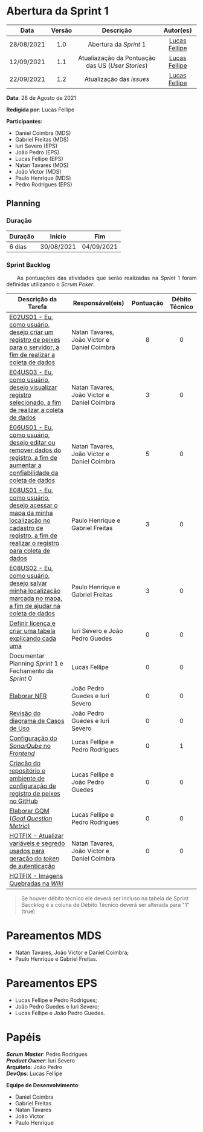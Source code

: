 # Abertura da Sprint 1

|    Data    | Versão |         Descrição         |           Autor(es)           |
| :--------: | :----: | :-----------------------: | :---------------------------: |
| 28/08/2021 |  1.0   | Abertura da *Sprint* 1 | [Lucas Fellipe](https://github.com/lucasfcm9) |
| 12/09/2021 |  1.1   | Atualiazação da Pontuação das US (*User Stories*) | [Lucas Fellipe](https://github.com/lucasfcm9) |
| 22/09/2021 | 1.2 | Atualização das *issues* | [Lucas Fellipe](https://github.com/lucasfcm9) |

**Data**: 28 de Agosto de 2021

**Redigida por**: Lucas Fellipe

**Participantes**: 

* Daniel Coimbra (MDS)
* Gabriel Freitas (MDS)
* Iuri Severo (EPS)
* João Pedro (EPS)
* Lucas Fellipe (EPS)
* Natan Tavares (MDS)
* João Victor (MDS)
* Paulo Henrique (MDS)
* Pedro Rodrigues (EPS)

## Planning

### Duração

| Duração |   Início   |     Fim    |
| ------- | ---------- | ---------- |
| 6 dias  | 30/08/2021 | 04/09/2021 |

### Sprint Backlog

<p align="justify"> &emsp;&emsp;As pontuações das atividades que serão realizadas na <i>Sprint</i> 1 foram definidas utilizando o <i>Scrum Poker</i>.</p>

| Descrição da Tarefa | Responsável(eis) | Pontuação | Débito Técnico |
| ------------------- | ---------------- | :-------: | :------------: |
| [E02US01 - Eu, como usuário, desejo criar um registro de peixes para o servidor, a fim de realizar a coleta de dados](https://github.com/fga-eps-mds/2021.1-Pro-Especies-Docs/issues/60) | Natan Tavares, João Victor e Daniel Coimbra | 8 | 0 |
| [E04US03 - Eu, como usuário, desejo visualizar registro selecionado, a fim de realizar a coleta de dados](https://github.com/fga-eps-mds/2021.1-Pro-Especies-Docs/issues/61) | Natan Tavares, João Victor e Daniel Coimbra | 3 | 0 |
| [E06US01 - Eu, como usuário, desejo editar ou remover dados do registro, a fim de aumentar a confiabilidade da coleta de dados](https://github.com/fga-eps-mds/2021.1-Pro-Especies-Docs/issues/62) | Natan Tavares, João Victor e Daniel Coimbra | 5 | 0 |
| [E08US01 - Eu, como usuário, desejo acessar o mapa da minha localização no cadastro de registro, a fim de realizar o registro para coleta de dados](https://github.com/fga-eps-mds/2021.1-Pro-Especies-Docs/issues/63) | Paulo Henrique e Gabriel Freitas | 3 | 0 |
| [E08US02 - Eu, como usuário, desejo salvar minha localização marcada no mapa, a fim de ajudar na coleta de dados](https://github.com/fga-eps-mds/2021.1-Pro-Especies-Docs/issues/71) | Paulo Henrique e Gabriel Freitas | 3 | 0 |
| [Definir licença e criar uma tabela explicando cada uma](https://github.com/fga-eps-mds/2021.1-Pro-Especies-Docs/issues/69) | Iuri Severo e João Pedro Guedes | 0 | 0 |
| Documentar Planning *Sprint* 1 e Fechamento da *Sprint* 0 | Lucas Fellipe | 0 | 0 |
| [Elaborar NFR](https://github.com/fga-eps-mds/2021.1-Pro-Especies-Docs/issues/68) | João Pedro Guedes e Iuri Severo | 0 | 0 |
| [Revisão do diagrama de Casos de Uso](https://github.com/fga-eps-mds/2021.1-Pro-Especies-Docs/issues/67) | João Pedro Guedes e Iuri Severo | 0 | 0 |
| [Configuração do *SonarQube* no *Frontend*](https://github.com/fga-eps-mds/2021.1-Pro-Especies-Docs/issues/47) | Lucas Fellipe e Pedro Rodrigues | 0 | 1 |
| [Criação do repositório e ambiente de configuração de registro de peixes no GitHub](https://github.com/fga-eps-mds/2021.1-Pro-Especies-Docs/issues/112) | Lucas Fellipe e João Pedro Guedes | 0 | 0 |
| [Elaborar GQM (*Goal Question Metric*)](https://github.com/fga-eps-mds/2021.1-Pro-Especies-Docs/issues/111) | Lucas Fellipe e Pedro Rodrigues | 0 | 0 |
| [HOTFIX - Atualizar variáveis e segredo usados para geração do *token* de autenticação](https://github.com/fga-eps-mds/2021.1-Pro-Especies-Docs/issues/72) | Natan Tavares, João Victor e Daniel Coimbra | 0 | 0 |
| [HOTFIX - Imagens Quebradas na *Wiki*](https://github.com/fga-eps-mds/2021.1-Pro-Especies-Docs/issues/70) |  |  |  |

> Se houver débito técnico ele deverá ser incluso na tabela de Sprint Baccklog e a coluna de Débito Técnico deverá ser alterada para "1" (true)

# Pareamentos MDS
* Natan Tavares, João Victor e Daniel Coimbra;
* Paulo Henrique e Gabriel Freitas.

# Pareamentos EPS
* Lucas Fellipe e Pedro Rodrigues;
* João Pedro Guedes e Iuri Severo;
* Lucas Fellipe e João Pedro Guedes.

# Papéis
***Scrum Master***: Pedro Rodrigues<br>
***Product Owner***: Iuri Severo<br>
**Arquiteto**: João Pedro<br>
***DevOps***: Lucas Fellipe<br>

**Equipe de Desenvolvimento**:
* Daniel Coimbra
* Gabriel Freitas
* Natan Tavares
* João Victor
* Paulo Henrique